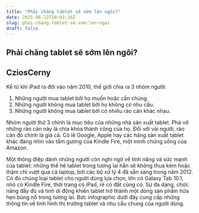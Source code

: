 ```yaml
---
title: "Phải chăng tablet sẽ sớm lên ngôi?"
date: 2025-06-12T10:03:26Z
slug: phai-chang-tablet-se-som-len-ngoi
draft: false
---
```


## Phải chăng tablet sẽ sớm lên ngôi?

## CziosCerny

Kể từ khi iPad ra đời vào năm 2010, thế giới chia ra 3 nhóm người:
 
1. Những người mua tablet bởi họ muốn hoặc cần chúng.
2. Những người không mua tablet bởi họ không có nhu cầu.
3. Những người không mua tablet bởi có nhiều rào cản khác nhau.
 
Nhóm người thứ 3 chính là mục tiêu của những nhà sản xuất tablet. Phá vỡ những rào cản này là chìa khóa thành công của họ. Đối với vài người, rào cản đó chính là giá cả. Có lẽ Google, Apple hay các hãng sản xuất tablet khác đang nhìn vào tấm gương của Kindle Fire, một minh chứng sống của Amazon.
 
Một thông điệp dành những người còn nghi ngờ về tính năng và sức mạnh của tablet: những thế hệ tablet trong tương lai hẳn sẽ không thua kém hoặc thậm chí vượt qua cả laptop, bởi các bộ xử lý 4 đã sẵn sàng trong năm 2012. Có đủ chủng loại tablet cho người dùng lựa chọn, lớn có Galaxy Tab 10.1, nhỏ có Kindle Fire, thời trang có iPad, rẻ có đắt cũng có. Sự đa dạng, chức năng đầy đủ và tính di động khiến tablet trở thành một dòng sản phẩm hứa hẹn bùng nổ trong tương lai. Bức infographic dưới đây cung cấp những thông tin về tình hình thị trường tablet và nhu cầu chung của người dùng.
